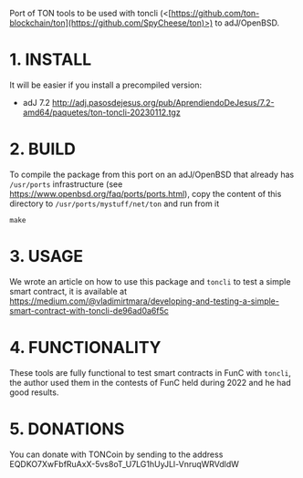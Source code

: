 Port of TON tools to be used with toncli (<[https://github.com/ton-blockchain/ton](https://github.com/SpyCheese/ton)>) to adJ/OpenBSD.

# 1. INSTALL

It will be easier if you install a precompiled version:
* adJ 7.2 <http://adj.pasosdejesus.org/pub/AprendiendoDeJesus/7.2-amd64/paquetes/ton-toncli-20230112.tgz>

# 2. BUILD

To compile the package from this port on an adJ/OpenBSD that already has `/usr/ports` infrastructure (see <https://www.openbsd.org/faq/ports/ports.html>), copy the content of this directory to `/usr/ports/mystuff/net/ton` and run from it
```
make
```

# 3. USAGE

We wrote an article on how to use this package and `toncli` to test a simple smart contract, it is available at
<https://medium.com/@vladimirtmara/developing-and-testing-a-simple-smart-contract-with-toncli-de96ad0a6f5c>

# 4. FUNCTIONALITY

These tools are fully functional to test smart contracts in FunC with `toncli`, the author used them in the contests of FunC held during 2022 and he had good results.

# 5. DONATIONS

You can donate with TONCoin by sending to the address EQDKO7XwFbfRuAxX-5vs8oT_U7LG1hUyJLl-VnruqWRVdldW
